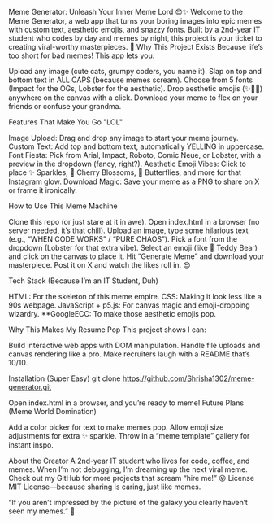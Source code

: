 Meme Generator: Unleash Your Inner Meme Lord 😎✨
Welcome to the Meme Generator, a web app that turns your boring images into epic memes with custom text, aesthetic emojis, and snazzy fonts. Built by a 2nd-year IT student who codes by day and memes by night, this project is your ticket to creating viral-worthy masterpieces. 🚀
Why This Project Exists
Because life’s too short for bad memes! This app lets you:

Upload any image (cute cats, grumpy coders, you name it).
Slap on top and bottom text in ALL CAPS (because memes scream).
Choose from 5 fonts (Impact for the OGs, Lobster for the aesthetic).
Drop aesthetic emojis (✨🌸🦋) anywhere on the canvas with a click.
Download your meme to flex on your friends or confuse your grandma.

Features That Make You Go "LOL"

Image Upload: Drag and drop any image to start your meme journey.
Custom Text: Add top and bottom text, automatically YELLING in uppercase.
Font Fiesta: Pick from Arial, Impact, Roboto, Comic Neue, or Lobster, with a preview in the dropdown (fancy, right?).
Aesthetic Emoji Vibes: Click to place ✨ Sparkles, 🌸 Cherry Blossoms, 🦋 Butterflies, and more for that Instagram glow.
Download Magic: Save your meme as a PNG to share on X or frame it ironically.

How to Use This Meme Machine

Clone this repo (or just stare at it in awe).
Open index.html in a browser (no server needed, it’s that chill).
Upload an image, type some hilarious text (e.g., “WHEN CODE WORKS” / “PURE CHAOS”).
Pick a font from the dropdown (Lobster for that extra vibe).
Select an emoji (like 🧸 Teddy Bear) and click on the canvas to place it.
Hit “Generate Meme” and download your masterpiece.
Post it on X and watch the likes roll in. 😎

Tech Stack (Because I’m an IT Student, Duh)

HTML: For the skeleton of this meme empire.
CSS: Making it look less like a 90s webpage.
JavaScript + p5.js: For canvas magic and emoji-dropping wizardry.
**GoogleECC: To make those aesthetic emojis pop.

Why This Makes My Resume Pop
This project shows I can:

Build interactive web apps with DOM manipulation.
Handle file uploads and canvas rendering like a pro.
Make recruiters laugh with a README that’s 10/10.

Installation (Super Easy)
git clone https://github.com/Shrisha1302/meme-generator.git

Open index.html in a browser, and you’re ready to meme!
Future Plans (Meme World Domination)

Add a color picker for text to make memes pop.
Allow emoji size adjustments for extra ✨ sparkle.
Throw in a “meme template” gallery for instant inspo.

About the Creator
A 2nd-year IT student who lives for code, coffee, and memes. When I’m not debugging, I’m dreaming up the next viral meme. Check out my GitHub for more projects that scream “hire me!” 😜
License
MIT License—because sharing is caring, just like memes.

“If you aren’t impressed by the picture of the galaxy you clearly haven’t seen my memes.” 🌌
